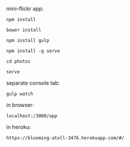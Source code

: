 mini-flickr app:


    npm install

    bower install

    npm install gulp

    npm install -g serve

    cd photos

    serve


separate console tab:

    gulp watch


in browser:

    localhost:/3000/app

in heroku:

    https://blooming-atoll-3476.herokuapp.com/#/
